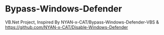 # Bypass-Windows-Defender
VB.Net Project, Inspired By NYAN-x-CAT/Bypass-Windows-Defender-VBS & https://github.com/NYAN-x-CAT/Disable-Windows-Defender
